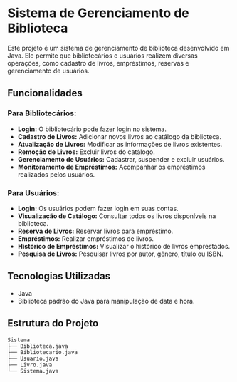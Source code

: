# Sistema de Gerenciamento de Biblioteca

Este projeto é um sistema de gerenciamento de biblioteca desenvolvido em Java. Ele permite que bibliotecários e usuários realizem diversas operações, como cadastro de livros, empréstimos, reservas e gerenciamento de usuários.

## Funcionalidades

### Para Bibliotecários:
- **Login:** O bibliotecário pode fazer login no sistema.
- **Cadastro de Livros:** Adicionar novos livros ao catálogo da biblioteca.
- **Atualização de Livros:** Modificar as informações de livros existentes.
- **Remoção de Livros:** Excluir livros do catálogo.
- **Gerenciamento de Usuários:** Cadastrar, suspender e excluir usuários.
- **Monitoramento de Empréstimos:** Acompanhar os empréstimos realizados pelos usuários.

### Para Usuários:
- **Login:** Os usuários podem fazer login em suas contas.
- **Visualização de Catálogo:** Consultar todos os livros disponíveis na biblioteca.
- **Reserva de Livros:** Reservar livros para empréstimo.
- **Empréstimos:** Realizar empréstimos de livros.
- **Histórico de Empréstimos:** Visualizar o histórico de livros emprestados.
- **Pesquisa de Livros:** Pesquisar livros por autor, gênero, título ou ISBN.

## Tecnologias Utilizadas
- Java
- Biblioteca padrão do Java para manipulação de data e hora.

## Estrutura do Projeto

```plaintext
Sistema
├── Biblioteca.java
├── Bibliotecario.java
├── Usuario.java
├── Livro.java
└── Sistema.java

